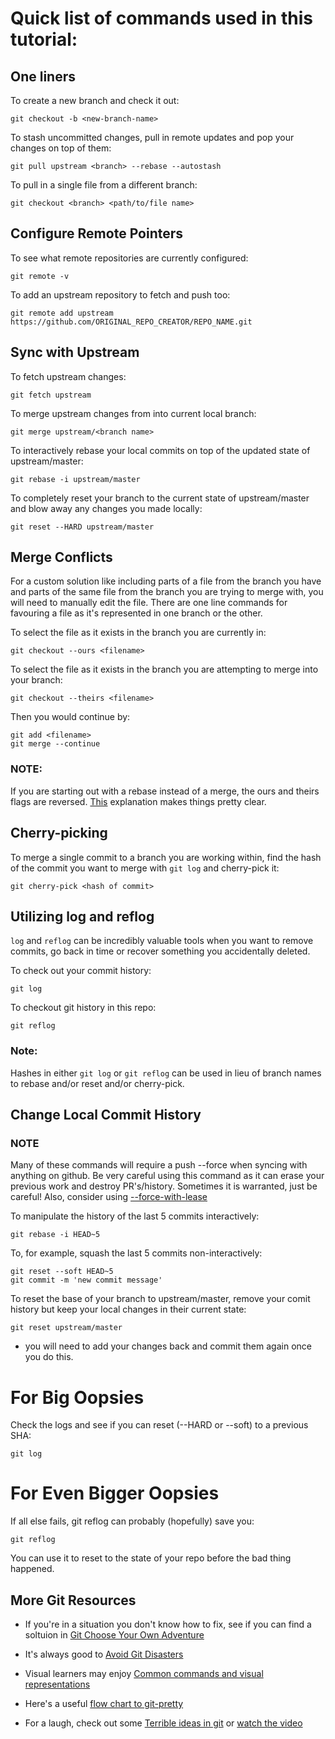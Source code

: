 # Quick list of commands used in this tutorial:

## One liners

To create a new branch and check it out:

```
git checkout -b <new-branch-name>
```

To stash uncommitted changes, pull in remote updates and pop your changes on
top of them:

```
git pull upstream <branch> --rebase --autostash
```

To pull in a single file from a different branch:

```
git checkout <branch> <path/to/file name>
```

## Configure Remote Pointers

To see what remote repositories are currently configured:

```
git remote -v
```

To add an upstream repository to fetch and push too:

```
git remote add upstream https://github.com/ORIGINAL_REPO_CREATOR/REPO_NAME.git
```

## Sync with Upstream

To fetch upstream changes:

```
git fetch upstream
```

To merge upstream changes from <branch name> into current local branch:

```
git merge upstream/<branch name>
```

To interactively rebase your local commits on top of the updated state of upstream/master:

```
git rebase -i upstream/master
```

To completely reset your branch to the current state of upstream/master and blow away any changes you made locally:

```
git reset --HARD upstream/master
```

## Merge Conflicts

For a custom solution like including parts of a file from the branch you have
and parts of the same file from the branch you are trying to merge with, you will need
to manually edit the file. There are one line commands for favouring a file
as it's represented in one branch or the other.

To select the file as it exists in the branch you are currently in:

```
git checkout --ours <filename>
```

To select the file as it exists in the branch you are attempting to merge into
your branch:

```
git checkout --theirs <filename>
```

Then you would continue by:

```
git add <filename>
git merge --continue
```

### NOTE:

If you are starting out with a rebase instead of a merge, the ours and
theirs flags are reversed. [This](https://nitaym.github.io/ourstheirs/)
explanation makes things pretty clear.

## Cherry-picking

To merge a single commit to a branch you are working within, find the hash of
the commit you want to merge with `git log` and cherry-pick it:

```
git cherry-pick <hash of commit>
```

## Utilizing log and reflog

`log` and `reflog` can be incredibly valuable tools when you want to remove
commits, go back in time or recover something you accidentally deleted.

To check out your commit history:

```
git log
```

To checkout git history in this repo:

```
git reflog
```

### Note:

Hashes in either `git log` or `git reflog` can be used in lieu of branch names
to rebase and/or reset and/or cherry-pick.

## Change Local Commit History

### NOTE

Many of these commands will require a push --force when syncing with anything
on github. Be very careful using this command as it can erase your previous
work and destroy PR's/history.  Sometimes it is warranted, just be careful!
Also, consider using
[--force-with-lease](https://developer.atlassian.com/blog/2015/04/force-with-lease/)


To manipulate the history of the last 5 commits interactively:

```
git rebase -i HEAD~5
```
To, for example, squash the last 5 commits non-interactively:

```
git reset --soft HEAD~5
git commit -m 'new commit message'
```

To reset the base of your branch to upstream/master, remove your comit history but keep your local changes in their current state:

```
git reset upstream/master
```
* you will need to add your changes back and commit them again once you do this.

# For Big Oopsies

Check the logs and see if you can reset (--HARD or --soft) to a previous SHA:

```
git log
```

# For Even Bigger Oopsies

If all else fails, git reflog can probably (hopefully) save you:

```
git reflog
```

You can use it to reset to the state of your repo before the bad thing
happened.


## More Git Resources

- If you're in a situation you don't know how to fix, see if you can find a
soltuion in [Git Choose Your Own Adventure](https://sethrobertson.github.io/GitFixUm/fixup.html)


- It's always good to [Avoid Git Disasters](https://randyfay.com/content/avoiding-git-disasters-gory-story)

- Visual learners may enjoy [Common commands and visual representations](https://marklodato.github.io/visual-git-guide/index-en.html)

- Here's a useful [flow chart to git-pretty](https://www.dev-metal.com/made-mess-git-heres-flowchart-guideline-fix/)

- For a laugh, check out some [Terrible ideas in git](https://www.linuxjournal.com/content/terrible-ideas-git) or
[watch the video](https://www.youtube.com/watch?v=Ya5ZSNGl3G4)


